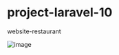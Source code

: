 # project-laravel-10
website-restaurant

![image](https://user-images.githubusercontent.com/106007578/228912813-97b4e252-48fa-4c8d-a03d-8a7a4f961171.png)
